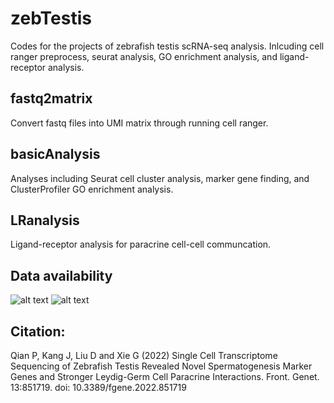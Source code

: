 # zebTestis
Codes for the projects of zebrafish testis scRNA-seq analysis. Inlcuding cell ranger preprocess, seurat analysis, GO enrichment analysis, and ligand-receptor analysis.
## fastq2matrix
Convert fastq files into UMI matrix through running cell ranger.
## basicAnalysis 
Analyses including Seurat cell cluster analysis, marker gene finding, and ClusterProfiler GO enrichment analysis.
## LRanalysis
Ligand-receptor analysis for paracrine cell-cell communcation.
## Data availability
![alt text](https://ngdc.cncb.ac.cn/gsa/browe/CRA003925 "raw sequencing data")
![alt text](https://figshare.com/articles/dataset/filtered_feature_bc_matrix_zip/19582615 "cellranger matrix files")
## Citation:
Qian P, Kang J, Liu D and Xie G (2022) Single Cell Transcriptome Sequencing of Zebrafish Testis Revealed Novel Spermatogenesis Marker Genes and Stronger Leydig-Germ Cell Paracrine Interactions. Front. Genet. 13:851719. doi: 10.3389/fgene.2022.851719
